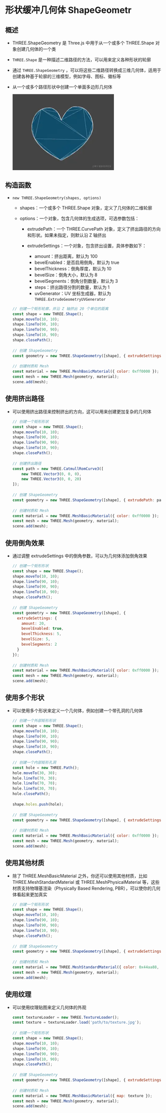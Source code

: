 # 形状缓冲几何体 ShapeGeometr

## 概述

+ THREE.ShapeGeometry 是 Three.js 中用于从一个或多个 THREE.Shape 对象创建几何体的一个类
+ `THREE.Shape` 是一种描述二维路径的方法，可以用来定义各种形状的轮廓
+ 通过 `THREE.ShapeGeometry` ，可以将这些二维路径转换成三维几何体，适用于创建各种基于轮廓的三维模型，例如字母、图标、徽标等

+ 从一个或多个路径形状中创建一个单面多边形几何体

  ![alt text](images/图形转面1.png)

## 构造函数

+ `new THREE.ShapeGeometry(shapes, options)`

  + shapes：一个或多个 THREE.Shape 对象，定义了几何体的二维轮廓
  + options：一个对象，包含几何体的生成选项，可选参数包括：

    + extrudePath：一个 THREE.CurvePath 对象，定义了挤出路径的方向和形状。如果未指定，则默认沿 Z 轴挤出
    + extrudeSettings：一个对象，包含挤出设置，具体参数如下：

      + amount：挤出距离，默认为 100
      + bevelEnabled：是否启用倒角，默认为 true
      + bevelThickness：倒角厚度，默认为 10
      + bevelSize：倒角大小，默认为 8
      + bevelSegments：倒角分割数量，默认为 3
      + steps：挤出路径分割的数量，默认为 1
      + uvGenerator：UV 坐标生成器，默认为 `THREE.ExtrudeGeometryUVGenerator`

  ```js
  // 创建一个矩形轮廓，并沿 Z 轴挤出 20 个单位的距离
  const shape = new THREE.Shape();
  shape.moveTo(10, 10);
  shape.lineTo(90, 10);
  shape.lineTo(90, 90);
  shape.lineTo(10, 90);
  shape.closePath();

  // 创建 ShapeGeometry
  const geometry = new THREE.ShapeGeometry([shape], { extrudeSettings: { amount: 20 } });

  // 创建材质和 Mesh
  const material = new THREE.MeshBasicMaterial({ color: 0xff0000 });
  const mesh = new THREE.Mesh(geometry, material);
  scene.add(mesh);
  ```

## 使用挤出路径

+ 可以使用挤出路径来控制挤出的方向，这可以用来创建更加复杂的几何体

  ```js
  // 创建一个矩形形状
  const shape = new THREE.Shape();
  shape.moveTo(10, 10);
  shape.lineTo(90, 10);
  shape.lineTo(90, 90);
  shape.lineTo(10, 90);
  shape.closePath();

  // 创建挤出路径
  const path = new THREE.CatmullRomCurve3([
      new THREE.Vector3(0, 0, 0),
      new THREE.Vector3(0, 0, 20)
  ]);

  // 创建 ShapeGeometry
  const geometry = new THREE.ShapeGeometry([shape], { extrudePath: path, extrudeSettings: { amount: 20 } });

  // 创建材质和 Mesh
  const material = new THREE.MeshBasicMaterial({ color: 0xff0000 });
  const mesh = new THREE.Mesh(geometry, material);
  scene.add(mesh);
  ```

## 使用倒角效果

+ 通过调整 extrudeSettings 中的倒角参数，可以为几何体添加倒角效果

  ```js
  // 创建一个矩形形状
  const shape = new THREE.Shape();
  shape.moveTo(10, 10);
  shape.lineTo(90, 10);
  shape.lineTo(90, 90);
  shape.lineTo(10, 90);
  shape.closePath();

  // 创建 ShapeGeometry
  const geometry = new THREE.ShapeGeometry([shape], {
    extrudeSettings: {
      amount: 20,
      bevelEnabled: true,
      bevelThickness: 5,
      bevelSize: 5,
      bevelSegments: 2
    }
  });

  // 创建材质和 Mesh
  const material = new THREE.MeshBasicMaterial({ color: 0xff0000 });
  const mesh = new THREE.Mesh(geometry, material);
  scene.add(mesh);
  ```

## 使用多个形状

+ 可以使用多个形状来定义一个几何体，例如创建一个带孔洞的几何体

  ```js
  // 创建一个外部矩形形状
  const shape = new THREE.Shape();
  shape.moveTo(10, 10);
  shape.lineTo(90, 10);
  shape.lineTo(90, 90);
  shape.lineTo(10, 90);
  shape.closePath();

  // 创建一个内部矩形孔洞
  const hole = new THREE.Path();
  hole.moveTo(30, 30);
  hole.lineTo(70, 30);
  hole.lineTo(70, 70);
  hole.lineTo(30, 70);
  hole.closePath();

  shape.holes.push(hole);

  // 创建 ShapeGeometry
  const geometry = new THREE.ShapeGeometry([shape], { extrudeSettings: { amount: 20 } });

  // 创建材质和 Mesh
  const material = new THREE.MeshBasicMaterial({ color: 0xff0000 });
  const mesh = new THREE.Mesh(geometry, material);
  scene.add(mesh);
  ```

## 使用其他材质

+ 除了 THREE.MeshBasicMaterial 之外，你还可以使用其他材质，比如 THREE.MeshStandardMaterial 或 THREE.MeshPhysicalMaterial 等，这些材质支持物理基渲染（Physically Based Rendering, PBR），可以使你的几何体看起来更加真实

  ```js
  // 创建一个矩形形状
  const shape = new THREE.Shape();
  shape.moveTo(10, 10);
  shape.lineTo(90, 10);
  shape.lineTo(90, 90);
  shape.lineTo(10, 90);
  shape.closePath();

  // 创建 ShapeGeometry
  const geometry = new THREE.ShapeGeometry([shape], { extrudeSettings: { amount: 20 } });

  // 创建材质和 Mesh
  const material = new THREE.MeshStandardMaterial({ color: 0x44aa88, metalness: 0.5, roughness: 0.5 });
  const mesh = new THREE.Mesh(geometry, material);
  scene.add(mesh);
  ```

## 使用纹理

+ 可以使用纹理贴图来定义几何体的外观

  ```js
  const textureLoader = new THREE.TextureLoader();
  const texture = textureLoader.load('path/to/texture.jpg');

  // 创建一个矩形形状
  const shape = new THREE.Shape();
  shape.moveTo(10, 10);
  shape.lineTo(90, 10);
  shape.lineTo(90, 90);
  shape.lineTo(10, 90);
  shape.closePath();

  // 创建 ShapeGeometry
  const geometry = new THREE.ShapeGeometry([shape], { extrudeSettings: { amount: 20 } });

  // 创建材质和 Mesh
  const material = new THREE.MeshBasicMaterial({ map: texture });
  const mesh = new THREE.Mesh(geometry, material);
  scene.add(mesh);
  ```
